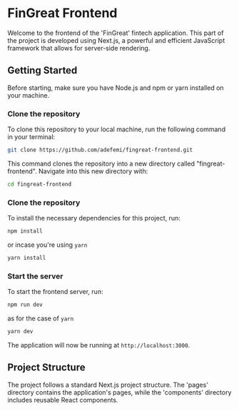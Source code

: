 # FinGreat Frontend

Welcome to the frontend of the 'FinGreat' fintech application. This part of the project is developed using Next.js, a powerful and efficient JavaScript framework that allows for server-side rendering.

## Getting Started

Before starting, make sure you have Node.js and npm or yarn installed on your machine.

### Clone the repository

To clone this repository to your local machine, run the following command in your terminal:

```bash
git clone https://github.com/adefemi/fingreat-frontend.git
```

This command clones the repository into a new directory called "fingreat-frontend". Navigate into this new directory with:

```bash
cd fingreat-frontend
```

### Clone the repository

To install the necessary dependencies for this project, run:

```bash
npm install
```

or incase you're using `yarn`

```bash
yarn install
```

### Start the server


To start the frontend server, run:

```bash
npm run dev
```

as for the case of `yarn`

```bash
yarn dev
```

The application will now be running at `http://localhost:3000`.


## Project Structure

The project follows a standard Next.js project structure. The 'pages' directory contains the application's pages, while the 'components' directory includes reusable React components.